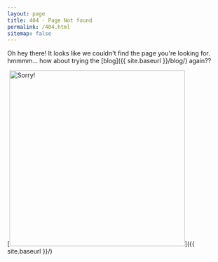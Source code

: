 ```yaml
---
layout: page
title: 404 - Page Not found
permalink: /404.html
sitemap: false
---
```


Oh hey there! It looks like we couldn't find the page you're looking for. hmmmm... how about trying the [blog]({{ site.baseurl }}/blog/) again??

[<img src="{{ site.baseurl }}/images/sorry.JPG" alt="Sorry!" style="width: 400px;"/>]({{ site.baseurl }}/)
